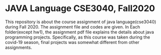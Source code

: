 # JAVA Language CSE3040, Fall2020
This repository is about the course assignment of java language(cse3040) during Fall 2020. The assignment file and codes are given.
In Each folder(except hw1), the assignment pdf file explains the details about java programming projects.
Specifically, as this course was taken during the covid-19 season, final projects was somewhat different from other assignments. 
